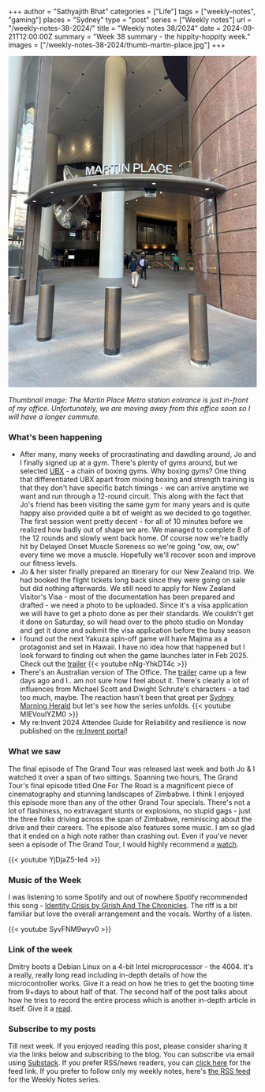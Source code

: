 +++
author = "Sathyajith Bhat"
categories = ["Life"]
tags = ["weekly-notes", "gaming"]
places = "Sydney"
type = "post"
series = ["Weekly notes"]
url = "/weekly-notes-38-2024/"
title = "Weekly notes 38/2024"
date = 2024-09-21T12:00:00Z
summary = "Week 38 summary - the hippity-hoppity week."
images = ["/weekly-notes-38-2024/thumb-martin-place.jpg"]
+++

![](thumb-martin-place.jpg)

_Thumbnail image: The Martin Place Metro station entrance is just in-front of my office. Unfortunately, we are moving away from this office soon so I will have a longer commute._ 

### What's been happening


* After many, many weeks of procrastinating and dawdling around, Jo and I finally signed up at a gym. There's plenty of gyms around, but we selected [UBX](https://ubxtraining.com/) - a chain of boxing gyms. Why boxing gyms? One thing that differentiated UBX apart from mixing boxing and strength training is that they don't have specific batch timings - we can arrive anytime we want and run through a 12-round circuit. This along with the fact that Jo's friend has been visiting the same gym for many years and is quite happy also provided quite a bit of weight as we decided to go together. The first session went pretty decent - for all of 10 minutes before we realized how badly out of shape we are. We managed to complete 8 of the 12 rounds and slowly went back home. Of course now we're badly hit by Delayed Onset Muscle Soreness so we're going "ow, ow, ow" every time we move a muscle. Hopefully we'll recover soon and improve our fitness levels.
* Jo & her sister finally prepared an itinerary for our New Zealand trip. We had booked the flight tickets long back since they were going on sale but did nothing afterwards. We still need to apply for New Zealand Visitor's Visa - most of the documentation has been prepared and drafted - we need a photo to be uploaded. Since it's a visa application we will have to get a photo done as per their standards. We couldn't get it done on Saturday, so will head over to the photo studio on Monday and get it done and submit the visa application before the busy season
* I found out the next Yakuza spin-off game will have Majima as a protagonist and set in Hawaii. I have no idea how that happened but I look forward to finding out when the game launches later in Feb 2025. Check out the [trailer](https://youtu.be/nNg-YhkDT4c) 
  {{< youtube nNg-YhkDT4c >}}
* There's an Australian version of The Office. The [trailer](https://www.youtube.com/watch?v=MIEVoulYZM0) came up a few days ago and I.. am not sure how I feel about it. There's clearly a lot of influences from Michael Scott and Dwight Schrute's characters - a tad too much, maybe. The reaction hasn't been that great per [Sydney Morning Herald](https://www.smh.com.au/culture/tv-and-radio/is-the-office-australia-the-raygun-version-of-the-hit-franchise-20240918-p5kbg0.html) but let's see how the series unfolds.
  {{< youtube MIEVoulYZM0 >}}
* My re:Invent 2024 Attendee Guide for Reliability and resilience is now published on the [re:Invent portal](https://registration.awsevents.com/flow/awsevents/reinvent24/attendeeguide/page/reliabilityandresilienceheroguide)! 

### What we saw

The final episode of The Grand Tour was released last week and both Jo & I watched it over a span of two sittings. Spanning two hours, The Grand Tour's final episode titled One For The Road is a magnificent piece of cinematography and stunning landscapes of Zimbabwe. I think I enjoyed this episode more than any of the other Grand Tour specials. There's not a lot of flashiness, no extravagant stunts or explosions, no stupid gags - just the three folks driving across the span of Zimbabwe, reminiscing about the drive and their careers. The episode also features some music. I am so glad that it ended on a high note rather than crashing out. Even if you've never seen a episode of The Grand Tour, I would highly recommend a [watch](https://www.primevideo.com/detail/The-Grand-Tour/0IQGM9SJ1RI6EKXG6GPUFVI50P).

  {{< youtube YjDjaZ5-Ie4 >}}

### Music of the Week

I was listening to some Spotify and out of nowhere Spotify recommended this song - [Identity Crisis by Girish And The Chronicles](https://www.youtube.com/watch?v=SyvFNM9wyv0). The riff is a bit familiar but love the overall arrangement and the vocals. Worthy of a listen.

  {{< youtube SyvFNM9wyv0 >}}

### Link of the week

Dmitry boots a Debian Linux on a 4-bit Intel microprocessor - the 4004. It's a really, really long read including in-depth details of how the microcontroller works. Give it a read on how he tries to get the booting time from 9+days to about half of that. The second half of the post talks about how he tries to record the entire process which is another in-depth article in itself. Give it a [read](https://dmitry.gr/?r=05.Projects&proj=35.%20Linux4004).

### Subscribe to my posts

Till next week. If you enjoyed reading this post, please consider sharing it via the links below and subscribing to the blog. You can subscribe via email using [Substack](https://sathyabhat.substack.com/). If you prefer RSS/news readers, you can [click here](https://sathyabh.at/index.xml) for the feed link. If you prefer to follow only my weekly notes, here's [the RSS feed](https://sathyabh.at/series/weekly-notes/index.xml) for the Weekly Notes series. 
